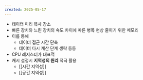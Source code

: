 ```yaml
---
created: 2025-05-17
---
```

- 데이터 미리 복사 장소
- 빠른 장치와 느린 장치의 속도 차이에 따른 병목 현상 줄이기 위한 메모리
- 이를 통해
	- 데이터 접근 시간 단축
	- 데이터 다시 계산 단계 생략 등등
- CPU 레지스터가 대표적
- 캐시 설정시 **지역성의 원리** 적극 활용
	- [[시간 지역성]]
	- [[공간 지역성]]
